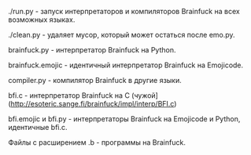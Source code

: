 ./run.py - запуск интерпретаторов и компиляторов Brainfuck на всех возможных языках.

./clean.py - удаляет мусор, который может остаться после emo.py.

brainfuck.py - интерпретатор Brainfuck на Python.

brainfuck.emojic - идентичный интерпретатор Brainfuck на Emojicode.

compiler.py - компилятор Brainfuck в другие языки.

bfi.c - интерпретатор Brainfuck на C (чужой](http://esoteric.sange.fi/brainfuck/impl/interp/BFI.c)

bfi.emojic и bfi.py - интерпретаторы Brainfuck на Emojicode и Python, идентичные bfi.c.

Файлы с расширением .b - программы на Brainfuck.
